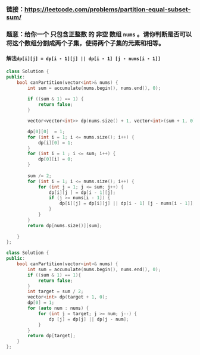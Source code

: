 ### 链接：https://leetcode.com/problems/partition-equal-subset-sum/

### 题意：给你一个 **只包含正整数** 的 **非空** 数组 `nums` 。请你判断是否可以将这个数组分割成两个子集，使得两个子集的元素和相等。

#### 解法`dp[i][j] = dp[i - 1][j] || dp[i - 1] [j - nums[i - 1]]`

```C++
class Solution {
public:
    bool canPartition(vector<int>& nums) {
        int sum = accumulate(nums.begin(), nums.end(), 0);
        
        if ((sum & 1) == 1) {
            return false;
        }

        vector<vector<int>> dp(nums.size() + 1, vector<int>(sum + 1, 0));

        dp[0][0]  = 1;        
        for (int i = 1; i <= nums.size(); i++) {
            dp[i][0] = 1;
        }
        for (int i = 1 ; i <= sum; i++) {
            dp[0][i] = 0;
        }
        
        sum /= 2;
        for (int i = 1; i <= nums.size(); i++) {
            for (int j = 1; j <= sum; j++) {
                dp[i][j ] = dp[i - 1][j];
                if (j >= nums[i - 1]) {
                    dp[i][j] = dp[i][j] || dp[i - 1] [j - nums[i - 1]];
                }
            }
        }
        return dp[nums.size()][sum];
        
    }
};
```

```c++
class Solution {
public:
    bool canPartition(vector<int>& nums) {
        int sum = accumulate(nums.begin(), nums.end(), 0);
        if ((sum & 1) == 1){
            return false;
        }
        int target = sum / 2;
        vector<int> dp(target + 1, 0);
        dp[0] = 1;
        for (auto num : nums) {
            for (int j = target; j >= num; j--) {
                dp [j] = dp[j] || dp[j - num];
            }
        }
        return dp[target];
    }
};
```

